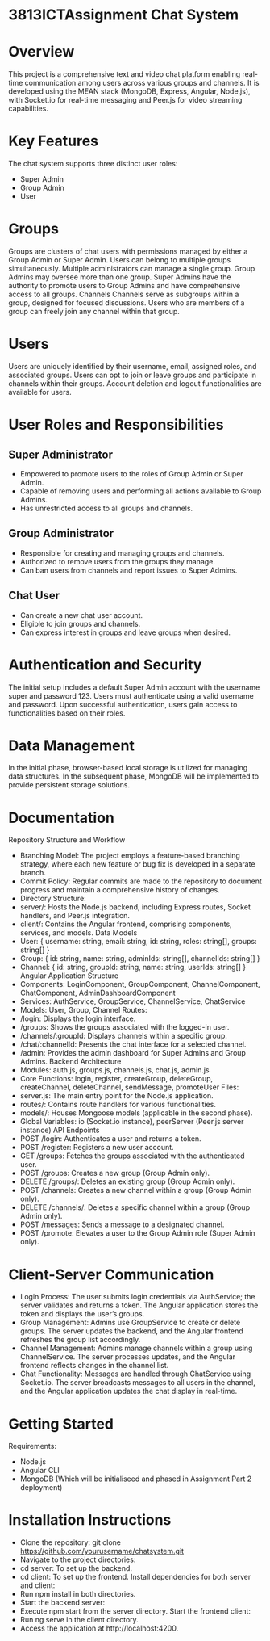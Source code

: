 # 3813ICTAssignment Chat System
# Overview

This project is a comprehensive text and video chat platform enabling real-time communication among users across various groups and channels. It is developed using the MEAN stack (MongoDB, Express, Angular, Node.js), with Socket.io for real-time messaging and Peer.js for video streaming capabilities.

# Key Features
The chat system supports three distinct user roles:
- Super Admin
- Group Admin
- User

# Groups
Groups are clusters of chat users with permissions managed by either a Group Admin or Super Admin.
Users can belong to multiple groups simultaneously.
Multiple administrators can manage a single group.
Group Admins may oversee more than one group.
Super Admins have the authority to promote users to Group Admins and have comprehensive access to all groups.
Channels
Channels serve as subgroups within a group, designed for focused discussions.
Users who are members of a group can freely join any channel within that group.
# Users
Users are uniquely identified by their username, email, assigned roles, and associated groups.
Users can opt to join or leave groups and participate in channels within their groups.
Account deletion and logout functionalities are available for users.
# User Roles and Responsibilities
## Super Administrator
- Empowered to promote users to the roles of Group Admin or Super Admin.
- Capable of removing users and performing all actions available to Group Admins.
- Has unrestricted access to all groups and channels.
## Group Administrator
- Responsible for creating and managing groups and channels.
- Authorized to remove users from the groups they manage.
- Can ban users from channels and report issues to Super Admins.
## Chat User
- Can create a new chat user account.
- Eligible to join groups and channels.
- Can express interest in groups and leave groups when desired.
# Authentication and Security
The initial setup includes a default Super Admin account with the username super and password 123.
Users must authenticate using a valid username and password.
Upon successful authentication, users gain access to functionalities based on their roles.
# Data Management
In the initial phase, browser-based local storage is utilized for managing data structures.
In the subsequent phase, MongoDB will be implemented to provide persistent storage solutions.
# Documentation
Repository Structure and Workflow
- Branching Model: The project employs a feature-based branching strategy, where each new feature or bug fix is developed in a separate branch.
- Commit Policy: Regular commits are made to the repository to document progress and maintain a comprehensive history of changes.
- Directory Structure:
- server/: Hosts the Node.js backend, including Express routes, Socket handlers, and Peer.js integration.
- client/: Contains the Angular frontend, comprising components, services, and models.
Data Models
- User: { username: string, email: string, id: string, roles: string[], groups: string[] }
- Group: { id: string, name: string, adminIds: string[], channelIds: string[] }
- Channel: { id: string, groupId: string, name: string, userIds: string[] }
Angular Application Structure
- Components: LoginComponent, GroupComponent, ChannelComponent, ChatComponent, AdminDashboardComponent
- Services: AuthService, GroupService, ChannelService, ChatService
- Models: User, Group, Channel
Routes:
- /login: Displays the login interface.
- /groups: Shows the groups associated with the logged-in user.
- /channels/:groupId: Displays channels within a specific group.
- /chat/:channelId: Presents the chat interface for a selected channel.
- /admin: Provides the admin dashboard for Super Admins and Group Admins.
Backend Architecture
- Modules: auth.js, groups.js, channels.js, chat.js, admin.js
- Core Functions: login, register, createGroup, deleteGroup, createChannel, deleteChannel, sendMessage, promoteUser
Files:
- server.js: The main entry point for the Node.js application.
- routes/: Contains route handlers for various functionalities.
- models/: Houses Mongoose models (applicable in the second phase).
- Global Variables: io (Socket.io instance), peerServer (Peer.js server instance)
API Endpoints
- POST /login: Authenticates a user and returns a token.
- POST /register: Registers a new user account.
- GET /groups: Fetches the groups associated with the authenticated user.
- POST /groups: Creates a new group (Group Admin only).
- DELETE /groups/: Deletes an existing group (Group Admin only).
- POST /channels: Creates a new channel within a group (Group Admin only).
- DELETE /channels/: Deletes a specific channel within a group (Group Admin only).
- POST /messages: Sends a message to a designated channel.
- POST /promote: Elevates a user to the Group Admin role (Super Admin only).
# Client-Server Communication
- Login Process: The user submits login credentials via AuthService; the server validates and returns a token. The Angular application stores the token and displays the user’s groups.
- Group Management: Admins use GroupService to create or delete groups. The server updates the backend, and the Angular frontend refreshes the group list accordingly.
- Channel Management: Admins manage channels within a group using ChannelService. The server processes updates, and the Angular frontend reflects changes in the channel list.
- Chat Functionality: Messages are handled through ChatService using Socket.io. The server broadcasts messages to all users in the channel, and the Angular application updates the chat display in real-time.
# Getting Started
Requirements:
- Node.js
- Angular CLI
- MongoDB (Which will be initialiseed and phased in Assignment Part 2 deployment)
# Installation Instructions
- Clone the repository: git clone https://github.com/yourusername/chatsystem.git
- Navigate to the project directories:
- cd server: To set up the backend.
- cd client: To set up the frontend.
Install dependencies for both server and client:
- Run npm install in both directories.
- Start the backend server:
- Execute npm start from the server directory.
Start the frontend client:
- Run ng serve in the client directory.
- Access the application at http://localhost:4200.








